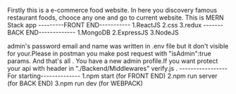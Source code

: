 Firstly this is a e-commerce food website. In here you discovery famous restaurant foods, chooce any one and go to current website.
This is MERN Stack app
---------FRONT END-----------
1.ReactJS
2.css
3.redux
-------BACK END-------------
1.MongoDB
2.ExpressJS
3.NodeJS

admin's password email and name was written in .env file but it don't visible for your.Please in postman you make post request with "isAdmin":true params. And that's all . You have a new admin profile.If you want protect your api with header in "./Backend/Middlewares" verify.js .
-----------------For starting--------------
1.npm start (for FRONT END)
2.npm run server (for BACK END)
3.npm run dev (for WEBPACK)